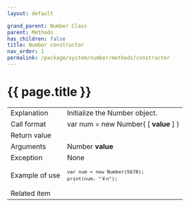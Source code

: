 ```yaml
---
layout: default

grand_parent: Number Class
parent: Methods
has_children: false
title: Number constructor
nav_order: 1
permalink: /package/system/number/methods/constructor
---
```

# {{ page.title }}


<table>
  <tr>
    <td>Explanation</td>
    <td colspan="2">Initialize the Number object.</td>
  </tr>
  <tr>
    <td>Call format</td>
    <td colspan="2">var num = new Number( [ <b>value</b> ] )</td>
  </tr>
  <tr>
    <td>Return value</td>
    <td colspan="2"></td>
  </tr>  
  <tr>
    <td>Arguments</td>
    <td>Number <b>value</b></td>
    <td></td>
  </tr>
  <tr>
    <td>Exception</td>
    <td colspan="2">None</td>
  </tr>
  <tr>
    <td>Example of use</td>
    <td colspan="2"><code><pre>var num = new Number(5678);
print(num, "￥n");</pre></code></td>
  </tr>
  <tr>
    <td>Related item</td>
    <td colspan="2"></td>
  </tr>
</table>



